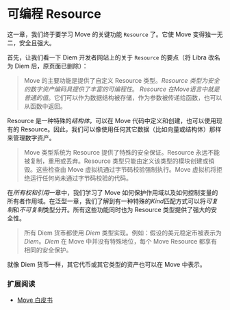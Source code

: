 # 可编程 Resource

这一章，我们终于要学习 Move 的关键功能 `Resource` 了。它使 Move 变得独一无二，安全且强大。

首先，让我们看一下 Diem 开发者网站上的关于 `Resource` 的要点（将 Libra 改名为 Diem 后，原页面已删除）：

> Move 的主要功能是提供了自定义 Resource 类型。*Resource 类型为安全的数字资产编码具提供了丰富的可编程性*。
> *Resource 在Move语言中就是普通的值*。它们可以作为数据结构被存储，作为参数被传递给函数，也可以从函数中返回。

Resource 是一种特殊的*结构体*，可以在 Move 代码中定义和创建，也可以使用现有的 Resource。因此，我们可以像使用任何其它数据（比如向量或结构体）那样来管理数字资产。

> Move 类型系统为 Resource 提供了特殊的安全保证。Resource 永远不能被复制，重用或丢弃。Resource 类型只能由定义该类型的模块创建或销毁。这些检查由 Move 虚拟机通过字节码校验强制执行。Move 虚拟机将拒绝运行任何尚未通过字节码校验的代码。

在*所有权和引用*一章中，我们学习了 Move 如何保护作用域以及如何控制变量的所有者作用域。在泛型一章，我们了解到有一种特殊的*Kind*匹配方式可以将*可复制*和*不可复制*类型分开。所有这些功能同时也为 Resource 类型提供了强大的安全性。

> 所有 Diem 货币都使用 *Diem<CoinType>* 类型实现。例如：假设的美元稳定币被表示为 *Diem<XUS>*。*Diem<CoinType>* 在 Move 中并没有特殊地位，每个 Move Resource 都享有相同的安全保护。

就像 Diem 货币一样，其它代币或其它类型的资产也可以在 Move 中表示。

### 扩展阅读

- [Move 白皮书](https://developers.diem.com/docs/technical-papers/move-paper/)
